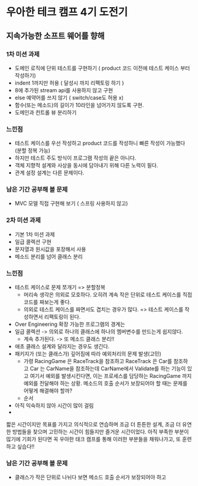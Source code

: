 # 우아한 테크 캠프 4기 도전기

## 지속가능한 소프트 웨어를 향해

### 1차 미션 과제

- 도메인 로직에 단위 테스트를 구현하기 ( product 코드 이전에 테스트 케이스 부터 작성하기)
- indent 1까지만 허용 ( 달성시 까지 리팩토링 하기 )
- 8에 추가된 stream api를 사용하지 않고 구현
- else 예약어를 쓰지 않기 ( switch/case도 허용 x)
- 함수(또는 메소드)의 길이가 10라인을 넘어가지 않도록 구현.
- 도메인과 컨트롤 뷰 분리하기

### 느낀점

- 테스트 케이스를 우선 작성하고 product 코드를 작성하니 빠른 작성이 가능했다 (분할 정복 가능)
- 하지만 테스트 주도 방식이 프로그램 작성의 끝은 아니다.
- 객체 지향적 설계와 사상을 동시에 담아내기 위해 다른 노력이 필다.
- 관계 설정 설계는 다른 문제이다.

### 남은 기간 공부해 볼 문제
- MVC 모델 직접 구현해 보기 ( 스프링 사용하지 않고)

### 2차 미션 과제

- 기본 1차 미션 과제 
- 일급 콜렉션 구현
- 문자열과 원시값을 포장해서 사용
- 메소드 분리를 넘어 클래스 분리

### 느낀점

- 테스트 케이스로 문제 쪼개기 => 분할정복 
  - 머리속 생각은 의외로 모호하다. 오히려 계속 작은 단위로 테스트 케이스를 직접 코드를 짜보는게 좋다.
  - 의외로 테스트 케이스를 짜면서도 겹치는 경우가 많다. => 테스트 케이스를 작성하면서 리팩토링이 된다.
- Over Engineering 확장 가능한 프로그램의 경계는
- 일급 콜렉션 -> 의외로 하나의 클래스에 하나의 멤버변수를 만드는게 쉽지않다.
  - 계속 추가된다. -> 또 메소드 클래스 분리!!
- 애초 클래스 설계와 달라지는 경우도 생긴다.
- 패키지가 (또는 클래스가) 깊어짐에 따라 예외처리의 문제 발생(고민)
  - 가령 RacingGame 은 RaceTrack을 참조하고 RaceTrack 은 Car를 참조하고 Car 는 CarName을 참조하는데 CarName에서 Validate를 하는 기능이 있고 여기서 예외를 발생시킨다면, 이는 프로세스를 담당하는 RacingGame 까지 예외를 전달해야 하는 상황. 메소드의 호출 순서가 보장되어야 할 때는 문제를 어떻게 해결해야 할까?
  - 순서
- 아직 익숙하지 않아 시간이 많이 걸림
- 

짧은 시간이지만 목표를 가지고 의식적으로 연습하며 조금 더 튼튼한 설계, 조금 더 유연한 방법들을 찾으며 고민하는 시간이 힘들지만 즐거운 시간이었다. 아직 부족한 부분이 많기에 기회가 된다면 꼭 우아한 태크 캠프를 통해 이러한 부분들을 채워나가고, 또 훈련하고 싶습다!! 

### 남은 기간 공부해 볼 문제

- 클래스가 작은 단위로 나뉘다 보면 메소드 호출 순서가 보장되어야 하고